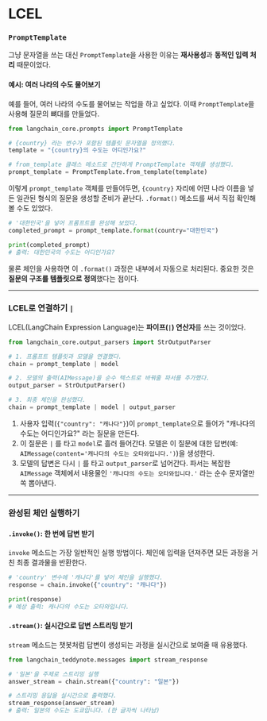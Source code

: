 # LCEL

### `PromptTemplate`

그냥 문자열을 쓰는 대신 `PromptTemplate`을 사용한 이유는 **재사용성**과 **동적인 입력 처리** 때문이었다.

#### **예시: 여러 나라의 수도 물어보기**

예를 들어, 여러 나라의 수도를 물어보는 작업을 하고 싶었다. 이때 `PromptTemplate`을 사용해 질문의 뼈대를 만들었다.

```python
from langchain_core.prompts import PromptTemplate

# {country} 라는 변수가 포함된 템플릿 문자열을 정의했다.
template = "{country}의 수도는 어디인가요?"

# from_template 클래스 메소드로 간단하게 PromptTemplate 객체를 생성했다.
prompt_template = PromptTemplate.from_template(template)
```

이렇게 `prompt_template` 객체를 만들어두면, `{country}` 자리에 어떤 나라 이름을 넣든 일관된 형식의 질문을 생성할 준비가 끝난다. `.format()` 메소드를 써서 직접 확인해 볼 수도 있었다.

```python
# '대한민국'을 넣어 프롬프트를 완성해 보았다.
completed_prompt = prompt_template.format(country="대한민국")

print(completed_prompt)
# 출력: 대한민국의 수도는 어디인가요?
```

물론 체인을 사용하면 이 `.format()` 과정은 내부에서 자동으로 처리된다. 중요한 것은 **질문의 구조를 템플릿으로 정의**했다는 점이다.

-----

### LCEL로 연결하기 `|`

LCEL(LangChain Expression Language)는 **파이프(`|`) 연산자**를 쓰는 것이었다.

```python
from langchain_core.output_parsers import StrOutputParser

# 1. 프롬프트 템플릿과 모델을 연결했다.
chain = prompt_template | model

# 2. 모델의 출력(AIMessage)을 순수 텍스트로 바꿔줄 파서를 추가했다.
output_parser = StrOutputParser()

# 3. 최종 체인을 완성했다.
chain = prompt_template | model | output_parser
```

1.  사용자 입력(`{"country": "캐나다"}`)이 `prompt_template`으로 들어가 "캐나다의 수도는 어디인가요?" 라는 질문을 만든다.
2.  이 질문은 `|` 를 타고 `model`로 흘러 들어간다. 모델은 이 질문에 대한 답변(예: `AIMessage(content='캐나다의 수도는 오타와입니다.')`)을 생성한다.
3.  모델의 답변은 다시 `|` 를 타고 `output_parser`로 넘어간다. 파서는 복잡한 `AIMessage` 객체에서 내용물인 `'캐나다의 수도는 오타와입니다.'` 라는 순수 문자열만 쏙 뽑아낸다.

-----

### 완성된 체인 실행하기

#### **`.invoke()`: 한 번에 답변 받기**

`invoke` 메소드는 가장 일반적인 실행 방법이다. 체인에 입력을 던져주면 모든 과정을 거친 최종 결과물을 반환한다.

```python
# 'country' 변수에 '캐나다'를 넣어 체인을 실행했다.
response = chain.invoke({"country": "캐나다"})

print(response)
# 예상 출력: 캐나다의 수도는 오타와입니다.
```

#### **`.stream()`: 실시간으로 답변 스트리밍 받기**

`stream` 메소드는 챗봇처럼 답변이 생성되는 과정을 실시간으로 보여줄 때 유용했다.

```python
from langchain_teddynote.messages import stream_response

# '일본'을 주제로 스트리밍 실행
answer_stream = chain.stream({"country": "일본"})

# 스트리밍 응답을 실시간으로 출력했다.
stream_response(answer_stream)
# 출력: 일본의 수도는 도쿄입니다. (한 글자씩 나타남)
```

